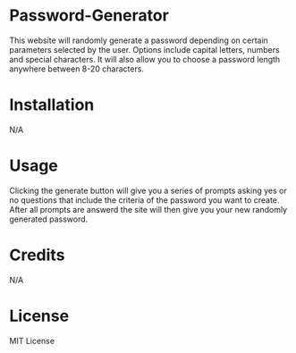 # Password-Generator
This website will randomly generate a password depending on certain parameters selected by the user. Options include capital letters, numbers and special characters. It will also allow you to choose a password length anywhere between 8-20 characters.

# Installation
N/A

# Usage
Clicking the generate button will give you a series of prompts asking yes or no questions that include the criteria of the password you want to create. After all prompts are answerd the site will then give you your new randomly generated password.

# Credits
N/A

# License
MIT License
